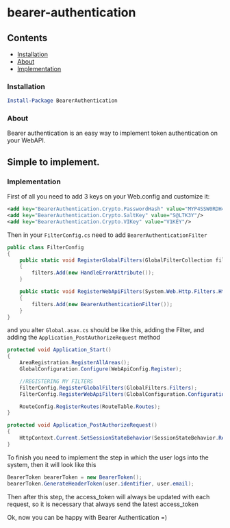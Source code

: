 # bearer-authentication

## Contents
- [Installation](#installation)
- [About](#about)
- [Implementation](#implementation)


### Installation
````powershell
Install-Package BearerAuthentication
````

### About
Bearer authentication is an easy way to implement token authentication on your WebAPI.

## Simple to implement.
### Implementation

First of all you need to add 3 keys on your Web.config and customize it:
````xml
<add key="BearerAuthentication.Crypto.PasswordHash" value="MYP4SSW0RDH4SH"/>
<add key="BearerAuthentication.Crypto.SaltKey" value="S@LTK3Y"/>
<add key="BearerAuthentication.Crypto.VIKey" value="V1KEY"/>
````

Then in your `FilterConfig.cs` need to add `BearerAuthenticationFilter` 

````c#
public class FilterConfig
{
    public static void RegisterGlobalFilters(GlobalFilterCollection filters)
    {
        filters.Add(new HandleErrorAttribute());
    }

    public static void RegisterWebApiFilters(System.Web.Http.Filters.HttpFilterCollection filters)
    {
        filters.Add(new BearerAuthenticationFilter());
    }
}
````
and you alter `Global.asax.cs` should be like this, adding the Filter, and adding the `Application_PostAuthorizeRequest` method
````c#
protected void Application_Start()
{
    AreaRegistration.RegisterAllAreas();
    GlobalConfiguration.Configure(WebApiConfig.Register);

    //REGISTERING MY FILTERS
    FilterConfig.RegisterGlobalFilters(GlobalFilters.Filters);
    FilterConfig.RegisterWebApiFilters(GlobalConfiguration.Configuration.Filters);

    RouteConfig.RegisterRoutes(RouteTable.Routes);
}

protected void Application_PostAuthorizeRequest()
{
    HttpContext.Current.SetSessionStateBehavior(SessionStateBehavior.Required);
}
````

To finish you need to implement the step in which the user logs into the system, then it will look like this

````c#
BearerToken bearerToken = new BearerToken();
bearerToken.GenerateHeaderToken(user.identifier, user.email);
````

Then after this step, the access_token will always be updated with each request, so it is necessary that always send the latest access_token

Ok, now you can be happy with Bearer Authentication =)
